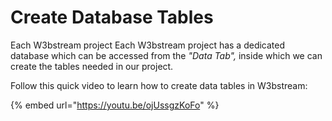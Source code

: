 # Create Database Tables

Each W3bstream project Each W3bstream project has a dedicated database which can be accessed from the _"Data Tab",_ inside which we can create the tables needed in our project.

Follow this quick video to learn how to create data tables in W3bstream:&#x20;

{% embed url="https://youtu.be/ojUssgzKoFo" %}
